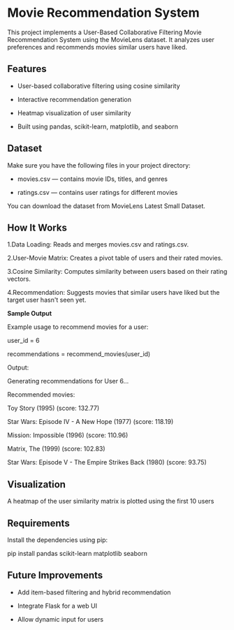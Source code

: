 # **Movie Recommendation System**

This project implements a User-Based Collaborative Filtering Movie Recommendation System using the MovieLens dataset. It analyzes user preferences and recommends movies similar users have liked.

## **Features**

* User-based collaborative filtering using cosine similarity

* Interactive recommendation generation

* Heatmap visualization of user similarity

* Built using pandas, scikit-learn, matplotlib, and seaborn

## **Dataset**

Make sure you have the following files in your project directory:

* movies.csv — contains movie IDs, titles, and genres

* ratings.csv — contains user ratings for different movies

You can download the dataset from MovieLens Latest Small Dataset.

## **How It Works**

1.Data Loading: Reads and merges movies.csv and ratings.csv.

2.User-Movie Matrix: Creates a pivot table of users and their rated movies.

3.Cosine Similarity: Computes similarity between users based on their rating vectors.

4.Recommendation: Suggests movies that similar users have liked but the target user hasn't seen yet.

**Sample Output**

Example usage to recommend movies for a user:

user_id = 6

recommendations = recommend_movies(user_id)

Output:

Generating recommendations for User 6...

Recommended movies:

  Toy Story (1995) (score: 132.77)
  
  Star Wars: Episode IV - A New Hope (1977) (score: 118.19)
  
  Mission: Impossible (1996) (score: 110.96)
  
  Matrix, The (1999) (score: 102.83)
  
  Star Wars: Episode V - The Empire Strikes Back (1980) (score: 93.75)
## **Visualization**

A heatmap of the user similarity matrix is plotted using the first 10 users

## **Requirements**

Install the dependencies using pip:

pip install pandas scikit-learn matplotlib seaborn

## Future Improvements


* Add item-based filtering and hybrid recommendation

* Integrate Flask for a web UI

* Allow dynamic input for users
